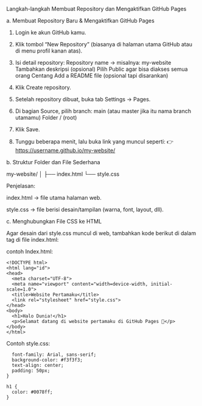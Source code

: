 Langkah-langkah Membuat Repository dan Mengaktifkan GitHub Pages

a. Membuat Repository Baru & Mengaktifkan GitHub Pages
1. Login ke akun GitHub kamu.

2. Klik tombol “New Repository” (biasanya di halaman utama GitHub atau di menu profil kanan atas).

3. Isi detail repository:
Repository name → misalnya: my-website
Tambahkan deskripsi (opsional)
Pilih Public agar bisa diakses semua orang
Centang Add a README file (opsional tapi disarankan)

4. Klik Create repository.

5. Setelah repository dibuat, buka tab Settings → Pages.

6. Di bagian Source, pilih branch:
main (atau master jika itu nama branch utamamu)
Folder / (root)

7. Klik Save.

8. Tunggu beberapa menit, lalu buka link yang muncul seperti:
👉 https://username.github.io/my-website/

b. Struktur Folder dan File Sederhana

my-website/
│
├── index.html
└── style.css

Penjelasan:

index.html → file utama halaman web.

style.css → file berisi desain/tampilan (warna, font, layout, dll).

c. Menghubungkan File CSS ke HTML

Agar desain dari style.css muncul di web, tambahkan kode berikut di dalam tag <head> di file index.html:
<link rel="stylesheet" href="style.css">
contoh Index.html:

```
<!DOCTYPE html>
<html lang="id">
<head>
  <meta charset="UTF-8">
  <meta name="viewport" content="width=device-width, initial-scale=1.0">
  <title>Website Pertamaku</title>
  <link rel="stylesheet" href="style.css">
</head>
<body>
  <h1>Halo Dunia!</h1>
  <p>Selamat datang di website pertamaku di GitHub Pages 🎉</p>
</body>
</html>
```
Contoh style.css:

```body {
  font-family: Arial, sans-serif;
  background-color: #f3f3f3;
  text-align: center;
  padding: 50px;
}

h1 {
  color: #0078ff;
}
